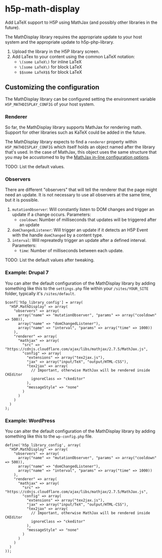 # h5p-math-display

Add LaTeX support to H5P using MathJax (and possibly other libraries in the future).

The MathDisplay library requires the appropriate update to your host system and the appropriate update to h5p-php-library.

1. Upload the library in the H5P library screen.
2. Add LaTex to your content using the common LaTeX notation:
   - `\(some LaTeX\)` for inline LaTeX
   - `\[some LaTeX\)` for block LaTeX
   - `$$some LaTeX$$` for block LaTeX

## Customizing the configuration
The MathDisplay library can be configured setting the environment variable `H5P_MATHDISPLAY_CONFIG` of your host system.

### Renderer ###
So far, the MathDisplay library supports MathJax for rendering math. Support for other libraries such as KaTeX could be added in the future.

The MathDisplay library expects to find a `renderer` property within `H5P_MATHDISPLAY_CONFIG` which itself holds an object named after the library that's used.
In the case of MathJax, this object uses the same structure that you may be accustomed to by the [MathJax in-line configuration options](https://docs.mathjax.org/en/latest/configuration.html#using-in-line-configuration-options).

TODO: List the default values.

### Observers ###
There are different "observers" that will tell the renderer that the page might need an update. It is not necessary to use all observers at the same time, but it is possible.

1. `mutationObserver`: Will constantly listen to DOM changes and trigger an update if a change occurs. Parameters:
    - `cooldown`: Number of milliseconds that updates will be triggered after an update
2. `domChangedListener`: Will trigger an update if it detects an H5P Event with the handle `domChanged` by a content type.
3. `interval`: Will repreatedly trigger an update after a defined interval. Parameters:
    - `time`: Number of milliseconds between each update.

TODO: List the default values after tweaking.

### Example: Drupal 7
You can alter the default configuration of the MathDisplay library by adding something like this to the `settings.php` file within your `/sites/YOUR_SITE` folder, typically it's `/sites/default`.

    $conf['h5p_library_config'] = array(
      "H5P.MathDisplay" => array(
        "observers" => array(
          array("name" => "mutationObserver", "params" => array("cooldown" => 500)),
          array("name" => "domChangedListener"),
          array("name" => "interval", "params" => array("time" => 1000))
        ),
        "renderer" => array(
          "mathjax" => array(
            "src" => "https://cdnjs.cloudflare.com/ajax/libs/mathjax/2.7.5/MathJax.js",
            "config" => array(
              "extensions" => array("tex2jax.js"),
              "jax" => array("input/TeX", "output/HTML-CSS"),
              "tex2jax" => array(
                // Important, otherwise MathJax will be rendered inside CKEditor
                ignoreClass => "ckeditor"
              ),
              "messageStyle" => "none"
            )
          )
        )
      )
    );

### Example: WordPress
You can alter the default configuration of the MathDisplay library by adding something like this to the `wp-config.php` file.

    define('h5p_library_config', array(
      "H5P.MathDisplay" => array(
        "observers" => array(
          array("name" => "mutationObserver", "params" => array("cooldown" => 500)),
          array("name" => "domChangedListener"),
          array("name" => "interval", "params" => array("time" => 1000))
        ),
        "renderer" => array(
          "mathjax" => array(
            "src" => "https://cdnjs.cloudflare.com/ajax/libs/mathjax/2.7.5/MathJax.js",
            "config" => array(
              "extensions" => array("tex2jax.js"),
              "jax" => array("input/TeX", "output/HTML-CSS"),
              "tex2jax" => array(
                // Important, otherwise MathJax will be rendered inside CKEditor
                ignoreClass => "ckeditor"
              ),
              "messageStyle" => "none"
            )
          )
        )
      )
    ));
